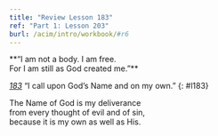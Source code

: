 ```yaml
---
title: "Review Lesson 183"
ref: "Part 1: Lesson 203"
burl: /acim/intro/workbook/#r6
---
```


<div markdown="1" class="center">
**“I am not a body. I am free.<br/>
For I am still as God created me.”**
</div>

[*183*](/acim/workbook/l183/?r=1) “I call upon God’s Name and on my own.”
{: #l183}

<div markdown="1" class="review center">
The Name of God is my deliverance<br/>
from every thought of evil and of sin,<br/>
because it is my own as well as His.
</div>

